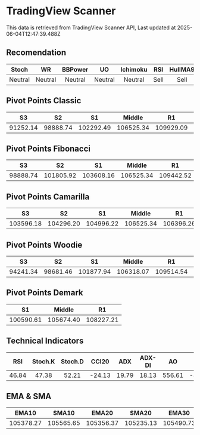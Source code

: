 # TradingView Scanner
This data is retrieved from TradingView Scanner API, Last updated at 2025-06-04T12:47:39.488Z

## Recomendation
| Stoch | WR | BBPower | UO | Ichimoku | RSI | HullMA9 |
| :---: | :---: | :---: | :---: | :---: | :---: | :---: |
| Neutral | Neutral | Neutral | Neutral | Neutral | Sell | Sell |

## Pivot Points Classic
| S3 | S2 | S1 | Middle | R1 | R2 | R3 |
| :---: | :---: | :---: | :---: | :---: | :---: | :---: |
| 91252.14 | 98888.74 | 102292.49 | 106525.34 | 109929.09 | 114161.94 | 121798.54 |

## Pivot Points Fibonacci
| S3 | S2 | S1 | Middle | R1 | R2 | R3 |
| :---: | :---: | :---: | :---: | :---: | :---: | :---: |
| 98888.74 | 101805.92 | 103608.16 | 106525.34 | 109442.52 | 111244.76 | 114161.94 |

## Pivot Points Camarilla
| S3 | S2 | S1 | Middle | R1 | R2 | R3 |
| :---: | :---: | :---: | :---: | :---: | :---: | :---: |
| 103596.18 | 104296.20 | 104996.22 | 106525.34 | 106396.26 | 107096.28 | 107796.31 |

## Pivot Points Woodie
| S3 | S2 | S1 | Middle | R1 | R2 | R3 |
| :---: | :---: | :---: | :---: | :---: | :---: | :---: |
| 94241.34 | 98681.46 | 101877.94 | 106318.07 | 109514.54 | 113954.67 | 117151.14 |

## Pivot Points Demark
| S1 | Middle | R1 |
| :---: | :---: | :---: |
| 100590.61 | 105674.40 | 108227.21 |

## Technical Indicators
| RSI | Stoch.K | Stoch.D | CCI20 | ADX | ADX-DI | AO | Mom | MACD | MACD | W.R | HullMA9 |
| :---: | :---: | :---: | :---: | :---: | :---: | :---: | :---: | :---: | :---: | :---: | :---: |
| 46.84 | 47.38 | 52.21 | -24.13 | 19.79 | 18.13 | 556.61 | -851.69 | -55.98 | -111.63 | -57.44 | 105069.39 |

## EMA & SMA
| EMA10 | SMA10 | EMA20 | SMA20 | EMA30 | SMA30 | EMA50 | SMA50 | EMA100 | SMA100 | EMA200 | SMA200 |
| :---: | :---: | :---: | :---: | :---: | :---: | :---: | :---: | :---: | :---: | :---: | :---: |
| 105378.27 | 105565.65 | 105356.37 | 105235.13 | 105490.73 | 104903.63 | 105836.13 | 106004.81 | 105690.63 | 107078.39 | 103131.06 | 103888.41 |